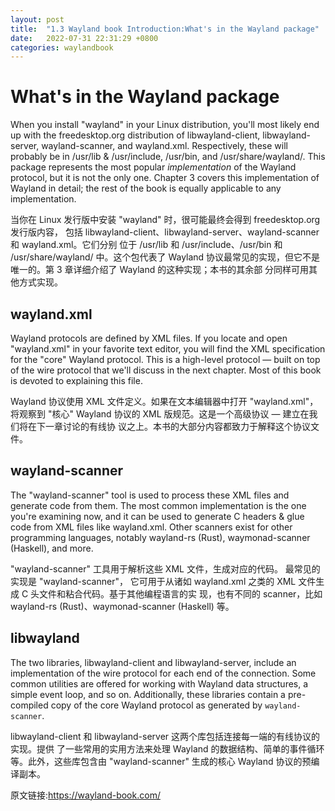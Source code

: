 ```yaml
---
layout: post
title:  "1.3 Wayland book Introduction:What's in the Wayland package"
date:   2022-07-31 22:31:29 +0800
categories: waylandbook
---
```

# What's in the Wayland package

When you install "wayland" in your Linux distribution, you'll most likely end up
with the freedesktop.org distribution of libwayland-client, libwayland-server,
wayland-scanner, and wayland.xml. Respectively, these will probably be in
/usr/lib & /usr/include, /usr/bin, and /usr/share/wayland/. This package
represents the most popular *implementation* of the Wayland protocol, but it is
not the only one. Chapter 3 covers this implementation of Wayland in detail; the
rest of the book is equally applicable to any implementation.

当你在 Linux 发行版中安装 "wayland" 时，很可能最终会得到 freedesktop.org 发行版内容，
包括 libwayland-client、libwayland-server、wayland-scanner 和 wayland.xml。它们分别
位于 /usr/lib 和 /usr/include、/usr/bin 和 /usr/share/wayland/ 中。这个包代表了 Wayland
协议最常见的实现，但它不是唯一的。第 3 章详细介绍了 Wayland 的这种实现；本书的其余部
分同样可用其他方式实现。

## wayland.xml

Wayland protocols are defined by XML files. If you locate and open "wayland.xml"
in your favorite text editor, you will find the XML specification for the "core"
Wayland protocol. This is a high-level protocol &mdash; built on top of the wire
protocol that we'll discuss in the next chapter. Most of this book is devoted to
explaining this file.

Wayland 协议使用 XML 文件定义。如果在文本编辑器中打开 "wayland.xml"，将观察到 "核心"
Wayland 协议的 XML 版规范。这是一个高级协议 &mdash; 建立在我们将在下一章讨论的有线协
议之上。本书的大部分内容都致力于解释这个协议文件。

## wayland-scanner

The "wayland-scanner" tool is used to process these XML files and generate code
from them. The most common implementation is the one you're examining now, and
it can be used to generate C headers & glue code from XML files like
wayland.xml. Other scanners exist for other programming languages, notably
wayland-rs (Rust), waymonad-scanner (Haskell), and more.

"wayland-scanner" 工具用于解析这些 XML 文件，生成对应的代码。 最常见的实现是 "wayland-scanner"，
它可用于从诸如 wayland.xml 之类的 XML 文件生成 C 头文件和粘合代码。基于其他编程语言的实
现，也有不同的 scanner，比如 wayland-rs (Rust)、waymonad-scanner (Haskell) 等。

## libwayland

The two libraries, libwayland-client and libwayland-server, include an
implementation of the wire protocol for each end of the connection. Some common
utilities are offered for working with Wayland data structures, a simple event
loop, and so on. Additionally, these libraries contain a pre-compiled copy of
the core Wayland protocol as generated by `wayland-scanner`.

libwayland-client 和 libwayland-server 这两个库包括连接每一端的有线协议的实现。提供
了一些常用的实用方法来处理 Wayland 的数据结构、简单的事件循环等。此外，这些库包含由
"wayland-scanner" 生成的核心 Wayland 协议的预编译副本。

原文链接:https://wayland-book.com/
